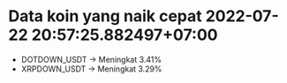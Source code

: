 # Data koin yang naik cepat 2022-07-22 20:57:25.882497+07:00

* DOTDOWN_USDT -> Meningkat 3.41%
* XRPDOWN_USDT -> Meningkat 3.29%
